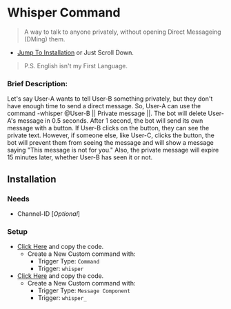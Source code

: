 # Whisper Command
> A way to talk to anyone privately, without opening Direct Messageing (DMing) them.
- [Jump To Installation](https://github.com/YourFriendSub/YAGPDB.xyz-CCs/blob/main/Ticket%20System#Installation) or Just Scroll Down.
> P.S. English isn't my First Language.
### Brief Description:
Let's say User-A wants to tell User-B something privately, but they don't have enough time to send a direct message. So, User-A can use the command -whisper @User-B || Private message ||. The bot will delete User-A's message in 0.5 seconds. After 1 second, the bot will send its own message with a button. If User-B clicks on the button, they can see the private text. However, if someone else, like User-C, clicks the button, the bot will prevent them from seeing the message and will show a message saying "This message is not for you." Also, the private message will expire 15 minutes later, whether User-B has seen it or not.


## Installation
### Needs
- Channel-ID [*Optional*]
### Setup
- [Click Here](https://github.com/YourFriendSub/YAGPDB.xyz-CCs/blob/main/Whisper/Code%20Files/Command.yag) and copy the code.
  - Create a New Custom command with:
    - Trigger Type: `Command`
    - Trigger: `whisper`
- [Click Here](https://github.com/YourFriendSub/YAGPDB.xyz-CCs/blob/main/Whisper/Code%20Files/Component.yag) and copy the code.
  - Create a New Custom command with:
    - Trigger Type: `Message Component`
    - Trigger: `whisper_`
